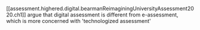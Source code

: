 
[[assessment.highered.digital.bearmanReimaginingUniversityAssessment2020.ch1]] argue that digital assessment is different from e-assessment, which is more concerned with 'technologized assessment'
